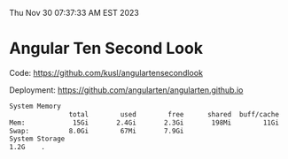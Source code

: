 Thu Nov 30 07:37:33 AM EST 2023

# Angular Ten Second Look

Code: https://github.com/kusl/angulartensecondlook

Deployment: https://github.com/angularten/angularten.github.io

```bash
System Memory
               total        used        free      shared  buff/cache   available
Mem:            15Gi       2.4Gi       2.3Gi       198Mi        11Gi        12Gi
Swap:          8.0Gi        67Mi       7.9Gi
System Storage
1.2G	.

